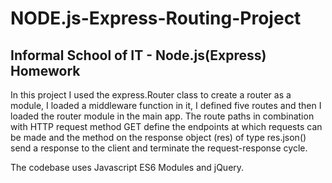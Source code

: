# NODE.js-Express-Routing-Project

## Informal School of IT - Node.js(Express) Homework

In this project I used the express.Router class to create a router as a module, I loaded a middleware function in it, I defined five routes and then I loaded the router module in the main app.
The route paths in combination with HTTP request method GET define the endpoints at which requests can be made and the method on the response object (res) of type res.json() send a response to the client and terminate the request-response cycle.
 
The codebase uses Javascript ES6 Modules and jQuery.
</div>

